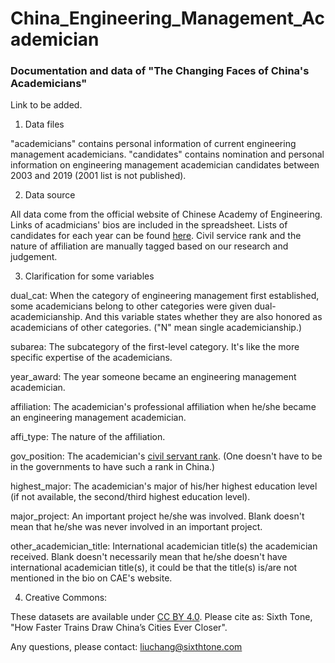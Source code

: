 # China_Engineering_Management_Academician

### Documentation and data of "The Changing Faces of China's Academicians"

Link to be added.

1. Data files

"academicians" contains personal information of current engineering management academicians. "candidates" contains nomination and personal information on engineering management academician candidates between 2003 and 2019 (2001 list is not published).

2. Data source

All data come from the official website of Chinese Academy of Engineering. Links of acadmicians' bios are included in the spreadsheet. Lists of candidates for each year can be found [here](http://www.cae.cn/cae/html/main/col323/column_323_1.html). Civil service rank and the nature of affiliation are manually tagged based on our research and judgement.

3. Clarification for some variables

dual_cat: When the category of engineering management first established, some academicians belong to other categories were given dual-academicianship. And this variable states whether they are also honored as academicians of other categories. ("N" mean single academicianship.)

subarea: The subcategory of the first-level category. It's like the more specific expertise of the academicians.

year_award: The year someone became an engineering management academician.

affiliation: The academician's professional affiliation when he/she became an engineering management academician.

affi_type: The nature of the affiliation.

gov_position: The academician's [civil servant rank](https://en.wikipedia.org/wiki/Civil_Service_of_the_People%27s_Republic_of_China). (One doesn't have to be in the governments to have such a rank in China.) 

highest_major: The academician's major of his/her highest education level (if not available, the second/third highest education level).

major_project: An important project he/she was involved. Blank doesn't mean that he/she was never involved in an important project.

other_academician_title: International academician title(s) the academician received. Blank doesn't necessarily mean that he/she doesn't have international academician title(s), it could be that the title(s) is/are not mentioned in the bio on CAE's website.

4. Creative Commons:

These datasets are available under [CC BY 4.0](https://creativecommons.org/licenses/by/4.0/). Please cite as: Sixth Tone, "How Faster Trains Draw China’s Cities Ever Closer".


Any questions, please contact: liuchang@sixthtone.com
